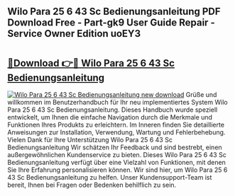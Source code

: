 ## Wilo Para 25 6 43 Sc Bedienungsanleitung PDF Download Free - Part-gk9 User Guide Repair - Service Owner Edition uoEY3

# <h2><a href="http://df2h2w.blite.top/?on=Wilo+Para+25+6+43+Sc+Bedienungsanleitung">🔗Download 👉🔴 Wilo Para 25 6 43 Sc Bedienungsanleitung</a></h2>

[![Wilo Para 25 6 43 Sc Bedienungsanleitung new download](https://i.imgur.com/lujVjoI.png)](http://df2h2w.blite.top/?on=Wilo+Para+25+6+43+Sc+Bedienungsanleitung)
Grüße und willkommen im Benutzerhandbuch für Ihr neu implementiertes System Wilo Para 25 6 43 Sc Bedienungsanleitung. Dieses Handbuch wurde speziell entwickelt, um Ihnen die einfache Navigation durch die Merkmale und Funktionen Ihres Produkts zu erleichtern. Im Inneren finden Sie detaillierte Anweisungen zur Installation, Verwendung, Wartung und Fehlerbehebung. Vielen Dank für Ihre Unterstützung Wilo Para 25 6 43 Sc Bedienungsanleitung Wir schätzen Ihr Feedback und sind bestrebt, einen außergewöhnlichen Kundenservice zu bieten. Dieses Wilo Para 25 6 43 Sc Bedienungsanleitung verfügt über eine Vielzahl von Funktionen, mit denen Sie Ihre Erfahrung personalisieren können. Wir sind hier, um Wilo Para 25 6 43 Sc Bedienungsanleitung zu helfen. Unser Kundensupport-Team ist bereit, Ihnen bei Fragen oder Bedenken behilflich zu sein.
